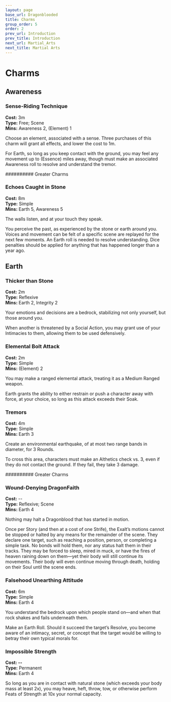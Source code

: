 ```yaml
---
layout: page
base_url: Dragonblooded
title: Charms
group_order: 5
order: 2
prev_url: Introduction
prev_title: Introduction
next_url: Martial_Arts
next_title: Martial Arts
---
```


Charms
======

Awareness
---------

### Sense-Riding Technique

**Cost:** 3m  
**Type:** Free; Scene  
**Mins:** Awareness 2, (Element) 1

Choose an element, associated with a sense. Three purchases of this
charm will grant all effects, and lower the cost to 1m.

For Earth, so long as you keep contact with the ground, you may feel any
movement up to (Essence) miles away, though must make an associated
Awareness roll to resolve and understand the tremor.

##########  Greater Charms

### Echoes Caught in Stone

**Cost:** 8m  
**Type:** Simple  
**Mins:** Earth 5, Awareness 5

The walls listen, and at your touch they speak.

You perceive the past, as experienced by the stone or earth around you.
Voices and movement can be felt of a specific scene are replayed for the
next few moments. An Earth roll is needed to resolve understanding. Dice
penalties should be applied for anything that has happened longer than a
year ago.

Earth
-----

### Thicker than Stone

**Cost:** 2m  
**Type:** Reflexive  
**Mins:** Earth 2, Integrity 2

Your emotions and decisions are a bedrock, stabilizing not only
yourself, but those around you.

When another is threatened by a Social Action, you may grant use of your
Intimacies to them, allowing them to be used defensively.

### Elemental Bolt Attack

**Cost:** 2m  
**Type:** Simple  
**Mins:** (Element) 2

You may make a ranged elemental attack, treating it as a Medium Ranged
weapon.

Earth grants the ability to either restrain or push a character away
with force, at your choice, so long as this attack exceeds their Soak.

### Tremors

**Cost:** 4m  
**Type:** Simple  
**Mins:** Earth 3

Create an environmental earthquake, of at most two range bands in
diameter, for 3 Rounds.

To cross this area, characters must make an Althetics check vs. 3, even
if they do not contact the ground. If they fail, they take 3 damage.

##########  Greater Charms

### Wound-Denying DragonFaith

**Cost:** --  
**Type:** Reflexive; Scene  
**Mins:** Earth 4

Nothing may halt a Dragonblood that has started in motion.

Once per Story (and then at a cost of one Strife), the Exalt’s motions
cannot be stopped or halted by any means for the remainder of the scene.
They declare one target, such as reaching a position, person, or
completing a simple task. No bonds will hold them, nor any status halt
them in their tracks. They may be forced to sleep, mired in muck, or
have the fires of heaven raining down on them—yet their body will still
continue its movements. Their body will even continue moving through
death, holding on their Soul until the scene ends.

### Falsehood Unearthing Attitude

**Cost:** 6m  
**Type:** Simple  
**Mins:** Earth 4

You understand the bedrock upon which people stand on—and when that rock
shakes and fails underneath them.

Make an Earth Roll. Should it succeed the target’s Resolve, you become
aware of an intimacy, secret, or concept that the target would be
willing to betray their own typical morals for.

### Impossible Strength

**Cost: --**  
**Type:** Permanent  
**Mins:** Earth 4

So long as you are in contact with natural stone (which exceeds your
body mass at least 2x), you may heave, heft, throw, tow, or otherwise
perform Feats of Strength at 10x your normal capacity.
